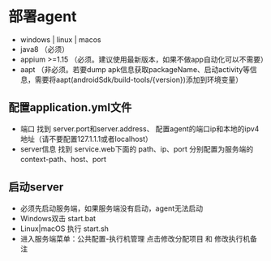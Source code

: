 # 部署agent
* windows | linux | macos
* java8 （必须）
* appium >=1.15 （必须。建议使用最新版本，如果不做app自动化可以不需要）
* aapt （非必须。若要dump apk信息获取packageName、启动activity等信息，需要将aapt(androidSdk/build-tools/{version})添加到环境变量）

<!-- ## 下载
https://pan.baidu.com/s/11CspmuBy6gZKaYvnIwq8Kg  提取码：e8iw -->

## 配置application.yml文件
- 端口
找到 server.port和server.address、 配置agent的端口ip和本地的ipv4地址（请不要配置127.1.1.1或者localhost）
- server信息
找到 service.web下面的 path、ip、port 分别配置为服务端的 context-path、host、port


## 启动server
- 必须先启动服务端，如果服务端没有启动，agent无法启动
- Windows双击 start.bat
- Linux|macOS 执行 start.sh
- 进入服务端菜单：公共配置-执行机管理 点击修改分配项目 和 修改执行机备注
